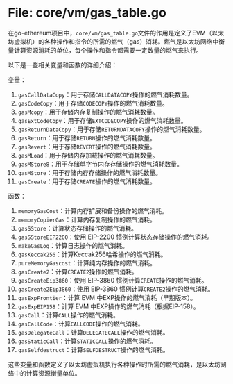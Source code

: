 # File: core/vm/gas_table.go

在go-ethereum项目中，`core/vm/gas_table.go`文件的作用是定义了EVM（以太坊虚拟机）的各种操作和指令的所需的燃气（gas）消耗。燃气是以太坊网络中衡量计算资源消耗的单位，每个操作和指令都需要一定数量的燃气来执行。

以下是一些相关变量和函数的详细介绍：

变量：
1. `gasCallDataCopy`：用于存储`CALLDATACOPY`操作的燃气消耗数量。
2. `gasCodeCopy`：用于存储`CODECOPY`操作的燃气消耗数量。
3. `gasMcopy`：用于存储内存复制操作的燃气消耗数量。
4. `gasExtCodeCopy`：用于存储`EXTCODECOPY`操作的燃气消耗数量。
5. `gasReturnDataCopy`：用于存储`RETURNDATACOPY`操作的燃气消耗数量。
6. `gasReturn`：用于存储`RETURN`操作的燃气消耗数量。
7. `gasRevert`：用于存储`REVERT`操作的燃气消耗数量。
8. `gasMLoad`：用于存储内存加载操作的燃气消耗数量。
9. `gasMStore8`：用于存储单字节内存存储操作的燃气消耗数量。
10. `gasMStore`：用于存储内存存储操作的燃气消耗数量。
11. `gasCreate`：用于存储`CREATE`操作的燃气消耗数量。

函数：
1. `memoryGasCost`：计算内存扩展和备份操作的燃气消耗。
2. `memoryCopierGas`：计算内存复制操作的燃气消耗。
3. `gasSStore`：计算状态存储操作的燃气消耗。
4. `gasSStoreEIP2200`：使用 EIP-2200 惯例计算状态存储操作的燃气消耗。
5. `makeGasLog`：计算日志操作的燃气消耗。
6. `gasKeccak256`：计算Keccak256哈希操作的燃气消耗。
7. `pureMemoryGascost`：计算纯内存操作的燃气消耗。
8. `gasCreate2`：计算`CREATE2`操作的燃气消耗。
9. `gasCreateEip3860`：使用 EIP-3860 惯例计算`CREATE`操作的燃气消耗。
10. `gasCreate2Eip3860`：使用 EIP-3860 惯例计算`CREATE2`操作的燃气消耗。
11. `gasExpFrontier`：计算 EVM 中EXP操作的燃气消耗（早期版本）。
12. `gasExpEIP158`：计算 EVM 中EXP操作的燃气消耗（根据EIP-158）。
13. `gasCall`：计算`CALL`操作的燃气消耗。
14. `gasCallCode`：计算`CALLCODE`操作的燃气消耗。
15. `gasDelegateCall`：计算`DELEGATECALL`操作的燃气消耗。
16. `gasStaticCall`：计算`STATICCALL`操作的燃气消耗。
17. `gasSelfdestruct`：计算`SELFDESTRUCT`操作的燃气消耗。

这些变量和函数定义了以太坊虚拟机执行各种操作时所需的燃气消耗，是以太坊网络中的计算资源衡量单位。

